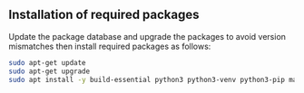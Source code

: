 ## Installation of required packages
Update the package database and upgrade the packages to avoid version mismatches then install required packages as follows:

```bash
sudo apt-get update
sudo apt-get upgrade
sudo apt install -y build-essential python3 python3-venv python3-pip make git
```
